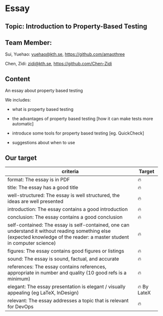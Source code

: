 
# Essay

## Topic: Introduction to Property-Based Testing


## Team Member:

Sui, Yuehao: yuehao@kth.se, https://github.com/amaothree

Chen, Zidi: zidi@kth.se, https://github.com/Chen-Zidi


## Content

An essay about property based testing

We includes:

- what is property based testing

- the advantages of property based testing [how it can make tests more automatic]

- introduce some tools for property based testing [eg. QuickCheck]

- suggestions about when to use

## Our target
|           criteria                                  | Target |
|-------------------------------------------- | ---- |
| format: The essay is in PDF | :fire: |
| title: The essay has a good title | :fire: |
| well-structured: The essay is well structured, the ideas are well presented | :fire: |
| introduction: The essay contains a good introduction | :fire: |
| conclusion: The essay contains a good conclusion | :fire: |
| self-contained: The essay is self-contained, one can understand it without reading something else (expected knowledge of the reader: a master student in computer science) | :fire: |
| figures: The essay contains good figures or listings | :fire: |
| sound: The essay is sound, factual, and accurate | :fire: |
| references: The essay contains references, appropriate  in number and quality (10 good refs is a minimum) | :fire: |
| elegant: The essay presentation is elegant / visually appealing (eg LaTeX, InDesign) | :fire: By LateX |
| relevant: The essay addresses a topic that is relevant for DevOps | :fire: |



